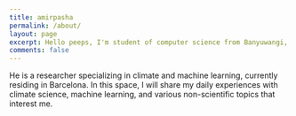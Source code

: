 ```yaml
---
title: amirpasha
permalink: /about/
layout: page
excerpt: Hello peeps, I'm student of computer science from Banyuwangi, living in Jogjakarta. This blog for documentation about my programming journey, running on jekyll, hosting on netlify and using my own simple theme.
comments: false
---
```


He is a researcher specializing in climate and machine learning, currently residing in Barcelona. In this space, I will share my daily experiences with climate science, machine learning, and various non-scientific topics that interest me.
